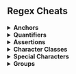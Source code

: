 ## Regex Cheats
<details>
<summary>
<strong>Anchors<strong>
</summary>
<ul>
<li>  `^` - Start of string, or start of line in a multi-line pattern </li>
<li> `\A` - Start of a string </li>
<li> `$` - End of a string, or end of line in a multi-line pattern </li>
<li> `\Z` - End of a string </li>
<li> `\b` - Word boundary </li>
<li> `\B` - Not word boundary 
<li> `\<` - Start of a word
<li> `\>` - End of a word
</ul>
</details> 
<details>
<summary>
<strong>Quantifiers<strong>
</summary>
<ul>
<li>  `*` - Used to match 0 or more of the previous (e.g. xy*z could correspond to "xz", "xyz", "xyyz", etc.) </li>
<li> `?` - Matches 0 or 1 of the previous </li>
<li> `+` - Matches 1 or more of the previous </li>
<li> `{3}` - Matches exactly 3 </li>
<li> `{2, 4}` - Matches everything between 2-4 </li>
</ul>
</details>
<details>
<summary>
<strong>Assertions<strong>
</summary>
<ul>
<li>  `?=` - Lookahead assertion </li>
<li> `?!` - Negative lookahead </li>
<li> `?<=` - Lookbehind assertion </li>
<li> `?>` - Once-only Subexpression </li>
<li> `?#` - Comment </li>
<li> `?()|` - Condition [if then else] </li>
<li> `?()` - Condition [if then] </li>  
</ul>
</details>
<details>
<summary>
<strong>Character Classes<strong>
</summary>
<ul>
<li>  `\c` - Control character </li>
<li> `\s` - White space </li>
<li> `\S` - Not white space </li>
<li> `\d` - Digit </li>
<li> `\D` - Not digit </li>
<li>  `\w` - Word </li>
<li> `\W` - Not word </li>
<li> `\x` - Hexadecimal digit </li>
<li> `\O` - Octal digit </li>
</ul>
</details>
<details>
<summary>
<strong>Special Characters<strong>
</summary>
<ul>
<li>  `\n` - New line </li>
<li> `\r` - Carriage return </li>
<li> `\t` - Tab </li>
<li> `\v` - Vertical tab </li>
<li> `\f` - Form feed </li>
<li> `\xxx` - Octal character xxx </li>
<li> `\xhh` - Hex character hh </li>  
</ul>
</details>
<details>
<summary>
<strong>Groups<strong>
</summary>
<ul>
<li>  `(xyz)` - Grouping of characters </li>
<li> `(?:xyz)` - Non-capturing group of characters </li>
<li> `[xyz]` - Matches a range of characters (e.g. x or y or z) </li>
<li> `[^xyz]` - Matches a character other than x or y or z </li>
<li> `[a-d]` - Matches a character from within a specified range </li>
<li> `[0-9]` - Matches a digit from within a specified range </li>  
</ul>
</details>





 

